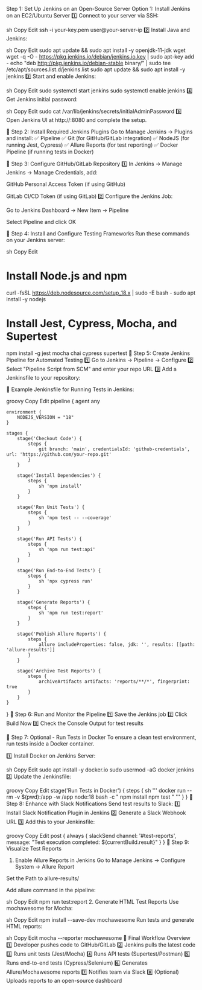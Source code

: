 Step 1: Set Up Jenkins on an Open-Source Server
Option 1: Install Jenkins on an EC2/Ubuntu Server
1️⃣ Connect to your server via SSH:

sh
Copy
Edit
ssh -i your-key.pem user@your-server-ip
2️⃣ Install Java and Jenkins:

sh
Copy
Edit
sudo apt update && sudo apt install -y openjdk-11-jdk wget
wget -q -O - https://pkg.jenkins.io/debian/jenkins.io.key | sudo apt-key add -
echo "deb http://pkg.jenkins.io/debian-stable binary/" | sudo tee /etc/apt/sources.list.d/jenkins.list
sudo apt update && sudo apt install -y jenkins
3️⃣ Start and enable Jenkins:

sh
Copy
Edit
sudo systemctl start jenkins
sudo systemctl enable jenkins
4️⃣ Get Jenkins initial password:

sh
Copy
Edit
sudo cat /var/lib/jenkins/secrets/initialAdminPassword
5️⃣ Open Jenkins UI at http://<server-ip>:8080 and complete the setup.

🚀 Step 2: Install Required Jenkins Plugins
Go to Manage Jenkins → Plugins and install:
✅ Pipeline
✅ Git (for GitHub/GitLab integration)
✅ NodeJS (for running Jest, Cypress)
✅ Allure Reports (for test reporting)
✅ Docker Pipeline (if running tests in Docker)

🚀 Step 3: Configure GitHub/GitLab Repository
1️⃣ In Jenkins → Manage Jenkins → Manage Credentials, add:

GitHub Personal Access Token (if using GitHub)

GitLab CI/CD Token (if using GitLab)
2️⃣ Configure the Jenkins Job:

Go to Jenkins Dashboard → New Item → Pipeline

Select Pipeline and click OK

🚀 Step 4: Install and Configure Testing Frameworks
Run these commands on your Jenkins server:

sh
Copy
Edit
# Install Node.js and npm
curl -fsSL https://deb.nodesource.com/setup_18.x | sudo -E bash -
sudo apt install -y nodejs

# Install Jest, Cypress, Mocha, and Supertest
npm install -g jest mocha chai cypress supertest
🚀 Step 5: Create Jenkins Pipeline for Automated Testing
1️⃣ Go to Jenkins → Pipeline → Configure
2️⃣ Select "Pipeline Script from SCM" and enter your repo URL
3️⃣ Add a Jenkinsfile to your repository:

📌 Example Jenkinsfile for Running Tests in Jenkins:

groovy
Copy
Edit
pipeline {
    agent any

    environment {
        NODEJS_VERSION = "18"
    }

    stages {
        stage('Checkout Code') {
            steps {
                git branch: 'main', credentialsId: 'github-credentials', url: 'https://github.com/your-repo.git'
            }
        }

        stage('Install Dependencies') {
            steps {
                sh 'npm install'
            }
        }

        stage('Run Unit Tests') {
            steps {
                sh 'npm test -- --coverage'
            }
        }

        stage('Run API Tests') {
            steps {
                sh 'npm run test:api'
            }
        }

        stage('Run End-to-End Tests') {
            steps {
                sh 'npx cypress run'
            }
        }

        stage('Generate Reports') {
            steps {
                sh 'npm run test:report'
            }
        }

        stage('Publish Allure Reports') {
            steps {
                allure includeProperties: false, jdk: '', results: [[path: 'allure-results']]
            }
        }

        stage('Archive Test Reports') {
            steps {
                archiveArtifacts artifacts: 'reports/**/*', fingerprint: true
            }
        }
    }
}
🚀 Step 6: Run and Monitor the Pipeline
1️⃣ Save the Jenkins job
2️⃣ Click Build Now
3️⃣ Check the Console Output for test results

🚀 Step 7: Optional - Run Tests in Docker
To ensure a clean test environment, run tests inside a Docker container.

1️⃣ Install Docker on Jenkins Server:

sh
Copy
Edit
sudo apt install -y docker.io
sudo usermod -aG docker jenkins
2️⃣ Update the Jenkinsfile:

groovy
Copy
Edit
stage('Run Tests in Docker') {
    steps {
        sh '''
        docker run --rm -v $(pwd):/app -w /app node:18 bash -c "
            npm install
            npm test
        "
        '''
    }
}
🚀 Step 8: Enhance with Slack Notifications
Send test results to Slack: 1️⃣ Install Slack Notification Plugin in Jenkins
2️⃣ Generate a Slack Webhook URL
3️⃣ Add this to your Jenkinsfile:

groovy
Copy
Edit
post {
    always {
        slackSend channel: '#test-reports', message: "Test execution completed: ${currentBuild.result}"
    }
}
🚀 Step 9: Visualize Test Reports
1. Enable Allure Reports in Jenkins
Go to Manage Jenkins → Configure System → Allure Report

Set the Path to allure-results/

Add allure command in the pipeline:

sh
Copy
Edit
npm run test:report
2. Generate HTML Test Reports
Use mochawesome for Mocha:

sh
Copy
Edit
npm install --save-dev mochawesome
Run tests and generate HTML reports:

sh
Copy
Edit
mocha --reporter mochawesome
🎯 Final Workflow Overview
1️⃣ Developer pushes code to GitHub/GitLab
2️⃣ Jenkins pulls the latest code
3️⃣ Runs unit tests (Jest/Mocha)
4️⃣ Runs API tests (Supertest/Postman)
5️⃣ Runs end-to-end tests (Cypress/Selenium)
6️⃣ Generates Allure/Mochawesome reports
7️⃣ Notifies team via Slack
8️⃣ (Optional) Uploads reports to an open-source dashboard

